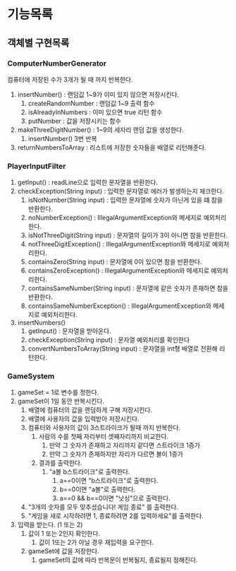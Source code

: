 # 기능목록
## 객체별 구현목록
### ComputerNumberGenerator
컴퓨터에 저장된 수가 3개가 될 때 까지 반복한다.
1. insertNumber() : 랜덤값 1~9가 이미 있지 않으면 저장시킨다.
   1. createRandomNumber : 랜덤값 1~9 출력 함수
   2. isAlreadyInNumbers : 이미 있으면 true 리턴 함수
   3. putNumber : 값을 저장시키는 함수
2. makeThreeDigitNumber() : 1~9의 세자리 랜덤 값을 생성한다.
   1. insertNumber() 3번 반복
3. returnNumbersToArray : 리스트에 저장한 숫자들을 배열로 리턴해준다.

### PlayerInputFilter
1. getInput() : readLine으로 입력한 문자열을 반환한다.
2. checkException(String input) : 입력한 문자열로 에러가 발생하는지 체크한다.
   1. isNotNumber(String input) : 입력한 문자열에 숫자가 아닌게 있을 떄 참을 반환한다.
   2. noNumberException() : IllegalArgumentException와 메세지로 예외처리한다.
   3. isNotThreeDigit(String input) : 문자열의 길이가 3이 아니면 참을 반환한다.
   4. notThreeDigitException() : IllegalArgumentException와 메세지로 예외처리한다.
   5. containsZero(String input) : 문자열에 0이 있으면 참을 반환한다.
   6. containsZeroException() : IllegalArgumentException와 메세지로 예외처리한다.
   7. containsSameNumber(String input) : 문자열에 같은 숫자가 존재하면 참을 반환한다.
   8. containsSameNumberException() : IllegalArgumentException와 메세지로 예외처리한다.
3. insertNumbers()
   1. getInput() : 문자열을 받아온다.
   2. checkException(String input) : 문자열 예외처리를 확인한다
   3. convertNumbersToArray(String input) : 문자열을 int형 배열로 전환해 리턴한다.

### GameSystem
1. gameSet = 1로 변수를 정한다. 
2. gameSet이 1일 동안 반복시킨다. 
   1. 배열에 컴퓨터의 값을 랜덤하게 구해 저장시킨다. 
   2. 배열에 사용자의 값을 입력받아 저장시킨다. 
   3. 컴퓨터와 사용자의 값이 3스트라이크가 될때 까지 반복한다. 
      1. 사람의 수를 첫째 자리부터 셋째자리까지 비교한다. 
          1. 만약 그 숫자가 존재하고 자리까지 같다면 스트라이크 1증가
          2. 만약 그 숫자가 존재하지만 자리가 다르면 볼이 1증가
      2. 결과를 출력한다. 
         1. "a볼 b스트라이크"로 출력한다. 
            1. a==0이면 "b스트라이크"로 출력한다. 
            2. b==0이면 "a볼"로 출력한다. 
            3. a==0 && b==0이면 "낫싱"으로 출력한다. 
   4. "3개의 숫자를 모두 맞추셨습니다! 게임 종료" 를 출력한다. 
   5. "게임을 새로 시작하려면 1, 종료하려면 2를 입력하세요"를 출력한다. 
3. 입력을 받는다. (1 또는 2)
   1. 값이 1 또는 2인지 확인한다. 
      1. 값이 1또는 2가 아닐 경우 재입력을 요구한다. 
   2. gameSet에 값을 저장한다. 
      1. gameSet의 값에 따라 반복문이 반복될지, 종료될지 정해진다.

